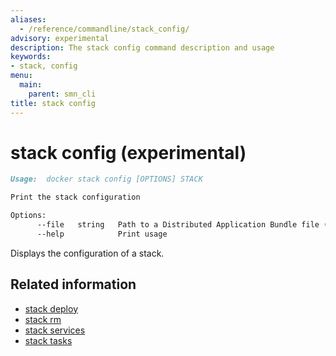 ```yaml
---
aliases:
  - /reference/commandline/stack_config/
advisory: experimental
description: The stack config command description and usage
keywords:
- stack, config
menu:
  main:
    parent: smn_cli
title: stack config
---
```


# stack config (experimental)

```markdown
Usage:  docker stack config [OPTIONS] STACK

Print the stack configuration

Options:
      --file   string   Path to a Distributed Application Bundle file (Default: STACK.dab)
      --help            Print usage
```

Displays the configuration of a stack.

## Related information

* [stack deploy](stack_deploy.md)
* [stack rm](stack_rm.md)
* [stack services](stack_services.md)
* [stack tasks](stack_tasks.md)
